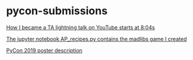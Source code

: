 # pycon-submissions

[How I became a TA lightning talk on YouTube starts at 8:04s](https://www.youtube.com/watch?v=fJj18KzomR0&t=822s) 

[The jupyter notebook AP_recipes.py contains the madlibs game I created](https://github.com/anaypant/anaypant.github.io/blob/master/pycon-submissions/jupyter-notebooks/AP_recipes.ipynb)

[PyCon 2019 poster description](https://us.pycon.org/2019/schedule/presentation/120/) 
